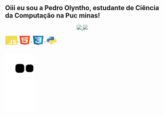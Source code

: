 ## Oiii eu sou a Pedro Olyntho, estudante de Ciência da Computação na Puc minas!
<div align="center">
  <a href="https://github.com/pedroolynth0">
  <img height="180em" src="https://github-readme-stats.vercel.app/api?username=pedroolynth0&show_icons=true&theme=dark&include_all_commits=true&count_private=true"/>
  <img height="180em" src="https://github-readme-stats.vercel.app/api/top-langs/?username=pedroolynth0&layout=compact&langs_count=7&theme=dark"/>
</div>
<div style="display: inline_block"><br>
  <img align="center" alt="Rafa-Js" height="30" width="40" src="https://raw.githubusercontent.com/devicons/devicon/master/icons/javascript/javascript-plain.svg">
  <img align="center" alt="HTML" height="30" width="40" src="https://raw.githubusercontent.com/devicons/devicon/master/icons/html5/html5-original.svg">
  <img align="center" alt="CSS" height="30" width="40" src="https://raw.githubusercontent.com/devicons/devicon/master/icons/css3/css3-original.svg">
  <img align="center" alt="Python" height="30" width="40" src="https://raw.githubusercontent.com/devicons/devicon/master/icons/python/python-original.svg">
  
  
</div>
  
  ##
 
<div> 

 
  ![Snake animation](https://github.com/pedroolynth0/pedroolynth0/blob/output/github-contribution-grid-snake.svg)
 
</div>
